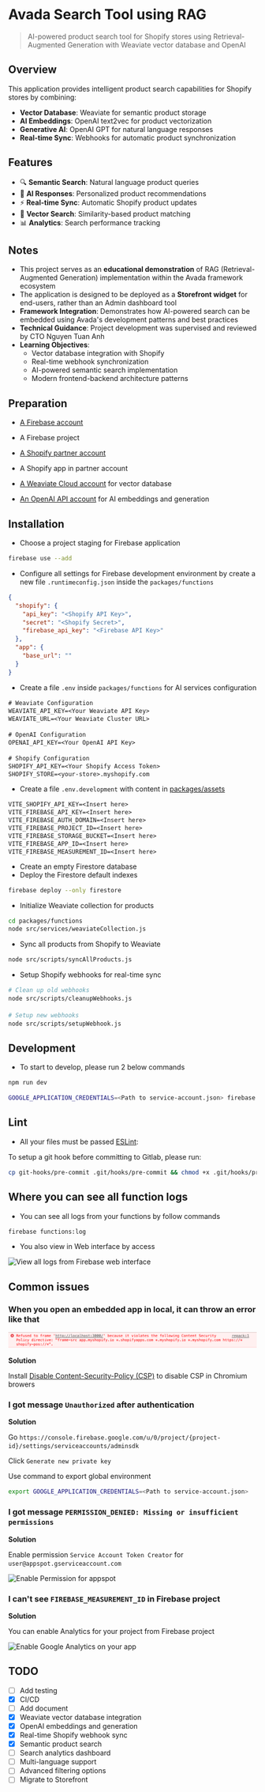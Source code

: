 # Avada Search Tool using RAG

> AI-powered product search tool for Shopify stores using Retrieval-Augmented Generation with Weaviate vector database and OpenAI

## Overview

This application provides intelligent product search capabilities for Shopify stores by combining:
- **Vector Database**: Weaviate for semantic product storage
- **AI Embeddings**: OpenAI text2vec for product vectorization  
- **Generative AI**: OpenAI GPT for natural language responses
- **Real-time Sync**: Webhooks for automatic product synchronization

## Features

- 🔍 **Semantic Search**: Natural language product queries
- 🤖 **AI Responses**: Personalized product recommendations
- ⚡ **Real-time Sync**: Automatic Shopify product updates
- 🎯 **Vector Search**: Similarity-based product matching
- 📊 **Analytics**: Search performance tracking

## Notes
- This project serves as an **educational demonstration** of RAG (Retrieval-Augmented Generation) implementation within the Avada framework ecosystem
- The application is designed to be deployed as a **Storefront widget** for end-users, rather than an Admin dashboard tool
- **Framework Integration**: Demonstrates how AI-powered search can be embedded using Avada's development patterns and best practices
- **Technical Guidance**: Project development was supervised and reviewed by CTO Nguyen Tuan Anh
- **Learning Objectives**: 
  - Vector database integration with Shopify
  - Real-time webhook synchronization
  - AI-powered semantic search implementation
  - Modern frontend-backend architecture patterns

## Preparation

* [A Firebase account](https://firebase.google.com/)

* A Firebase project

* [A Shopify partner account](https://www.shopify.com/partners)

* A Shopify app in partner account

* [A Weaviate Cloud account](https://console.weaviate.cloud/) for vector database

* [An OpenAI API account](https://platform.openai.com/) for AI embeddings and generation

## Installation

* Choose a project staging for Firebase application

```bash
firebase use --add
```

* Configure all settings for Firebase development environment by create a new file `.runtimeconfig.json` inside the `packages/functions`

```json
{
  "shopify": {
    "api_key": "<Shopify API Key>",
    "secret": "<Shopify Secret>",
    "firebase_api_key": "<Firebase API Key>"
  },
  "app": {
    "base_url": ""
  }
}
```

* Create a file `.env` inside `packages/functions` for AI services configuration

```dotenv
# Weaviate Configuration
WEAVIATE_API_KEY=<Your Weaviate API Key>
WEAVIATE_URL=<Your Weaviate Cluster URL>

# OpenAI Configuration  
OPENAI_API_KEY=<Your OpenAI API Key>

# Shopify Configuration
SHOPIFY_API_KEY=<Your Shopify Access Token>
SHOPIFY_STORE=<your-store>.myshopify.com
```

* Create a file `.env.development` with content in [packages/assets](/packages/assets)

```dotenv
VITE_SHOPIFY_API_KEY=<Insert here>
VITE_FIREBASE_API_KEY=<Insert here>
VITE_FIREBASE_AUTH_DOMAIN=<Insert here>
VITE_FIREBASE_PROJECT_ID=<Insert here>
VITE_FIREBASE_STORAGE_BUCKET=<Insert here>
VITE_FIREBASE_APP_ID=<Insert here>
VITE_FIREBASE_MEASUREMENT_ID=<Insert here>
```

* Create an empty Firestore database
* Deploy the Firestore default indexes
```bash
firebase deploy --only firestore
```

* Initialize Weaviate collection for products
```bash
cd packages/functions
node src/services/weaviateCollection.js
```

* Sync all products from Shopify to Weaviate
```bash
node src/scripts/syncAllProducts.js
```

* Setup Shopify webhooks for real-time sync
```bash
# Clean up old webhooks
node src/scripts/cleanupWebhooks.js

# Setup new webhooks
node src/scripts/setupWebhook.js
```

## Development

* To start to develop, please run 2 below commands

```bash
npm run dev
```

```bash
GOOGLE_APPLICATION_CREDENTIALS=<Path to service-account.json> firebase serve
```

## Lint

* All your files must be passed [ESLint](https://eslint.org/):

To setup a git hook before committing to Gitlab, please run:

```bash
cp git-hooks/pre-commit .git/hooks/pre-commit && chmod +x .git/hooks/pre-commit
```

## Where you can see all function logs

* You can see all logs from your functions by follow commands

```bash
firebase functions:log
```

* You also view in Web interface by access

![View all logs from Firebase web interface](https://i.imgur.com/SLYqnhS.png)

## Common issues

### When you open an embedded app in local, it can throw an error like that

![Content Security Policy Error](https://raw.githubusercontent.com/baorv/faster-shopify-dev/master/screenshot.png)

**Solution**

Install [Disable Content-Security-Policy (CSP)](https://chrome.google.com/webstore/detail/disable-content-security/ieelmcmcagommplceebfedjlakkhpden) to disable CSP in Chromium browers

### I got message `Unauthorized` after authentication

**Solution**

Go `https://console.firebase.google.com/u/0/project/{project-id}/settings/serviceaccounts/adminsdk`

Click `Generate new private key`

Use command to export global environment

```bash
export GOOGLE_APPLICATION_CREDENTIALS=<Path to service-account.json>
```

### I got message `PERMISSION_DENIED: Missing or insufficient permissions`

**Solution**

Enable permission `Service Account Token Creator` for `user@appspot.gserviceaccount.com`

![Enable Permission for appspot](https://firebasestorage.googleapis.com/v0/b/pdf-invoice-4717c.appspot.com/o/images%2Fdev-docs%2Fiam_enable_jwt_creator.png?alt=media&token=ea1a3c08-64e2-4519-a6fc-81620249dbbd)

### I can't see `FIREBASE_MEASUREMENT_ID` in Firebase project

**Solution**

You can enable Analytics for your project from Firebase project

![Enable Google Analytics on your app](https://firebasestorage.googleapis.com/v0/b/avada-development.appspot.com/o/images%2Fscreenshots%2Fenable_analytics.png?alt=media&token=559669e1-65d5-4e7b-b2dd-ce82517a262e)

## TODO

- [ ] Add testing
- [x] CI/CD
- [ ] Add document
- [x] Weaviate vector database integration
- [x] OpenAI embeddings and generation
- [x] Real-time Shopify webhook sync
- [x] Semantic product search
- [ ] Search analytics dashboard
- [ ] Multi-language support
- [ ] Advanced filtering options
- [ ] Migrate to Storefront